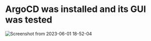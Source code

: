 
# ArgoCD was installed and its GUI was tested

![Screenshot from 2023-06-01 18-52-04](https://github.com/ivanloktionov/AsciiArtify/assets/71848058/4454d917-6b99-4e7b-a0b7-f1bb6c0e10a8)
